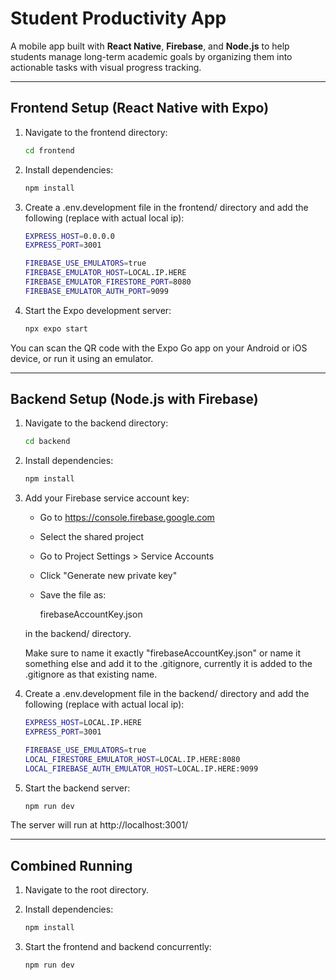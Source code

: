 # Student Productivity App

A mobile app built with **React Native**, **Firebase**, and **Node.js** to help students manage long-term academic goals by organizing them into actionable tasks with visual progress tracking.

---

## Frontend Setup (React Native with Expo)

1. Navigate to the frontend directory:
    ```bash
    cd frontend
    ```

2. Install dependencies:
    ```bash
    npm install
    ```

3. Create a .env.development file in the frontend/ directory and add the following (replace with actual local ip):
    ```bash
    EXPRESS_HOST=0.0.0.0
    EXPRESS_PORT=3001

    FIREBASE_USE_EMULATORS=true
    FIREBASE_EMULATOR_HOST=LOCAL.IP.HERE
    FIREBASE_EMULATOR_FIRESTORE_PORT=8080
    FIREBASE_EMULATOR_AUTH_PORT=9099
    ```

4. Start the Expo development server:
    ```bash
    npx expo start
    ```

You can scan the QR code with the Expo Go app on your Android or iOS device, or run it using an emulator.

---

## Backend Setup (Node.js with Firebase)

1. Navigate to the backend directory:
    ```bash
    cd backend
    ```

2. Install dependencies:
    ```bash
    npm install
    ```

3. Add your Firebase service account key:

    - Go to https://console.firebase.google.com
    - Select the shared project
    - Go to Project Settings > Service Accounts
    - Click "Generate new private key"
    - Save the file as:

        firebaseAccountKey.json

    in the backend/ directory.

    Make sure to name it exactly "firebaseAccountKey.json" or name it something else and add it to the .gitignore, currently it is added to the .gitignore as that existing name.

4. Create a .env.development file in the backend/ directory and add the following (replace with actual local ip):
    ```bash
    EXPRESS_HOST=LOCAL.IP.HERE
    EXPRESS_PORT=3001

    FIREBASE_USE_EMULATORS=true
    LOCAL_FIRESTORE_EMULATOR_HOST=LOCAL.IP.HERE:8080
    LOCAL_FIREBASE_AUTH_EMULATOR_HOST=LOCAL.IP.HERE:9099
    ```

5. Start the backend server:
    ```bash
    npm run dev
    ```

The server will run at http://localhost:3001/

---

## Combined Running

1. Navigate to the root directory.

2. Install dependencies:
    ```bash
    npm install
    ```

3. Start the frontend and backend concurrently:
    ```bash
    npm run dev
    ```
